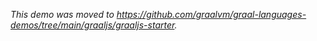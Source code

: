 *This demo was moved to https://github.com/graalvm/graal-languages-demos/tree/main/graaljs/graaljs-starter.*